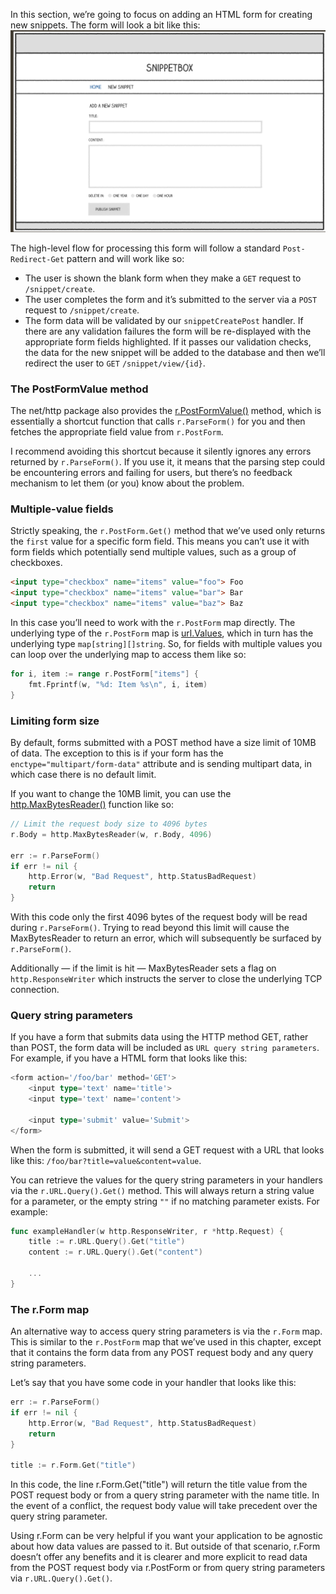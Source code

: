 In this section, we’re going to focus on adding an HTML form for creating new snippets. The form will look a bit like this:
![snippetbox-create](snippetbox-create.png)

The high-level flow for processing this form will follow a standard `Post-Redirect-Get` pattern and will work like so:
- The user is shown the blank form when they make a `GET` request to `/snippet/create`.
- The user completes the form and it’s submitted to the server via a `POST` request to `/snippet/create`.
- The form data will be validated by our `snippetCreatePost` handler. If there are any validation failures the form will be re-displayed with the appropriate form fields highlighted. If it passes our validation checks, the data for the new snippet will be added to the database and then we’ll redirect the user to `GET` `/snippet/view/{id}`.

### The PostFormValue method
The net/http package also provides the [r.PostFormValue()](https://pkg.go.dev/net/http#Request.PostFormValue) method, which is essentially a shortcut function that calls `r.ParseForm()` for you and then fetches the appropriate field value from `r.PostForm`.

I recommend avoiding this shortcut because it silently ignores any errors returned by `r.ParseForm()`. If you use it, it means that the parsing step could be encountering errors and failing for users, but there’s no feedback mechanism to let them (or you) know about the problem.

### Multiple-value fields
Strictly speaking, the `r.PostForm.Get()` method that we’ve used only returns the `first` value for a specific form field. This means you can’t use it with form fields which potentially send multiple values, such as a group of checkboxes.

```html
<input type="checkbox" name="items" value="foo"> Foo
<input type="checkbox" name="items" value="bar"> Bar
<input type="checkbox" name="items" value="baz"> Baz
```
In this case you’ll need to work with the `r.PostForm` map directly. The underlying type of the `r.PostForm` map is [url.Values](https://pkg.go.dev/net/url#Values), which in turn has the underlying type `map[string][]string`. So, for fields with multiple values you can loop over the underlying map to access them like so:

```go
for i, item := range r.PostForm["items"] {
    fmt.Fprintf(w, "%d: Item %s\n", i, item)
}
```

### Limiting form size
By default, forms submitted with a POST method have a size limit of 10MB of data. The exception to this is if your form has the `enctype="multipart/form-data"` attribute and is sending multipart data, in which case there is no default limit.

If you want to change the 10MB limit, you can use the [http.MaxBytesReader()](https://pkg.go.dev/net/http#MaxBytesReader) function like so:

```go
// Limit the request body size to 4096 bytes
r.Body = http.MaxBytesReader(w, r.Body, 4096)

err := r.ParseForm()
if err != nil {
    http.Error(w, "Bad Request", http.StatusBadRequest)
    return
}
```

With this code only the first 4096 bytes of the request body will be read during `r.ParseForm()`. Trying to read beyond this limit will cause the MaxBytesReader to return an error, which will subsequently be surfaced by `r.ParseForm()`.

Additionally — if the limit is hit — MaxBytesReader sets a flag on `http.ResponseWriter` which instructs the server to close the underlying TCP connection.

### Query string parameters
If you have a form that submits data using the HTTP method GET, rather than POST, the form data will be included as `URL query string parameters`. For example, if you have a HTML form that looks like this:
```go
<form action='/foo/bar' method='GET'>
    <input type='text' name='title'>
    <input type='text' name='content'>
    
    <input type='submit' value='Submit'>
</form>
```

When the form is submitted, it will send a GET request with a URL that looks like this: `/foo/bar?title=value&content=value`.

You can retrieve the values for the query string parameters in your handlers via the `r.URL.Query().Get()` method. This will always return a string value for a parameter, or the empty string `""` if no matching parameter exists. For example:

```go
func exampleHandler(w http.ResponseWriter, r *http.Request) {
    title := r.URL.Query().Get("title")
    content := r.URL.Query().Get("content")

    ...
}
```

### The r.Form map
An alternative way to access query string parameters is via the `r.Form` map. This is similar to the `r.PostForm` map that we’ve used in this chapter, except that it contains the form data from any POST request body and any query string parameters.

Let’s say that you have some code in your handler that looks like this:
```go
err := r.ParseForm()
if err != nil {
    http.Error(w, "Bad Request", http.StatusBadRequest)
    return
}

title := r.Form.Get("title")
```

In this code, the line r.Form.Get("title") will return the title value from the POST request body or from a query string parameter with the name title. In the event of a conflict, the request body value will take precedent over the query string parameter.

Using r.Form can be very helpful if you want your application to be agnostic about how data values are passed to it. But outside of that scenario, r.Form doesn’t offer any benefits and it is clearer and more explicit to read data from the POST request body via r.PostForm or from query string parameters via `r.URL.Query().Get()`.
